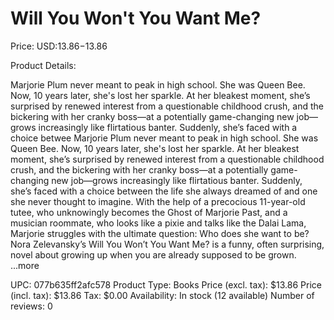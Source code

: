 # Will You Won't You Want Me?

Price: USD:$13.86-$13.86

Product Details:

Marjorie Plum never meant to peak in high school. She was Queen Bee. Now, 10 years later, she's lost her sparkle. At her bleakest moment, she’s surprised by renewed interest from a questionable childhood crush, and the bickering with her cranky boss—at a potentially game-changing new job—grows increasingly like flirtatious banter. Suddenly, she’s faced with a choice betwee Marjorie Plum never meant to peak in high school. She was Queen Bee. Now, 10 years later, she's lost her sparkle. At her bleakest moment, she’s surprised by renewed interest from a questionable childhood crush, and the bickering with her cranky boss—at a potentially game-changing new job—grows increasingly like flirtatious banter. Suddenly, she’s faced with a choice between the life she always dreamed of and one she never thought to imagine. With the help of a precocious 11-year-old tutee, who unknowingly becomes the Ghost of Marjorie Past, and a musician roommate, who looks like a pixie and talks like the Dalai Lama, Marjorie struggles with the ultimate question: Who does she want to be? Nora Zelevansky’s Will You Won’t You Want Me? is a funny, often surprising, novel about growing up when you are already supposed to be grown. ...more

UPC: 077b635ff2afc578
Product Type: Books
Price (excl. tax): $13.86
Price (incl. tax): $13.86
Tax: $0.00
Availability: In stock (12 available)
Number of reviews: 0